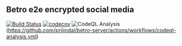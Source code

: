 ## Betro e2e encrypted social media

[![Build Status](https://github.com/prijindal/betro-server/actions/workflows/nodejs-test.yml/badge.svg)](https://github.com/prijindal/betro-server/actions/workflows/nodejs-test.yml)
[![codecov](https://codecov.io/gh/prijindal/betro-server/branch/master/graph/badge.svg)](https://codecov.io/gh/prijindal/betro-server)
![CodeQL Analysis](https://github.com/prijindal/betro-server/actions/workflows/codeql-analysis.yml/badge.svg)(https://github.com/prijindal/betro-server/actions/workflows/codeql-analysis.yml)
